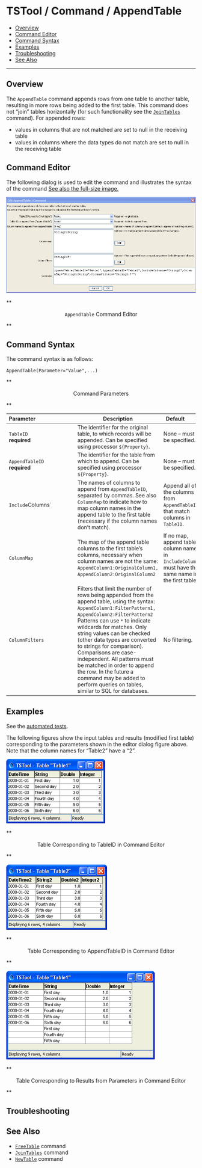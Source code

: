 # TSTool / Command / AppendTable #

* [Overview](#overview)
* [Command Editor](#command-editor)
* [Command Syntax](#command-syntax)
* [Examples](#examples)
* [Troubleshooting](#troubleshooting)
* [See Also](#see-also)

-------------------------

## Overview ##

The `AppendTable` command appends rows from one table to another table,
resulting in more rows being added to the first table.
This command does not “join” tables horizontally (for such functionality see the [`JoinTables`](../JoinTables/JoinTables) command).
For appended rows:
	
* values in columns that are not matched are set to null in the receiving table
* values in columns where the data types do not match are set to null in the receiving table

## Command Editor ##

The following dialog is used to edit the command and illustrates the syntax of the command
<a href="../AppendTable.png">See also the full-size image.</a>

![AppendTable](AppendTable.png)

**<p style="text-align: center;">
`AppendTable` Command Editor
</p>**

## Command Syntax ##

The command syntax is as follows:

```text
AppendTable(Parameter="Value",...)
```
**<p style="text-align: center;">
Command Parameters
</p>**

| **Parameter**&nbsp;&nbsp;&nbsp;&nbsp;&nbsp;&nbsp;&nbsp;&nbsp;&nbsp;&nbsp;&nbsp;&nbsp;&nbsp;&nbsp;&nbsp;&nbsp;&nbsp;&nbsp;&nbsp;&nbsp;&nbsp;&nbsp;&nbsp;&nbsp;&nbsp;&nbsp; | **Description** | **Default**&nbsp;&nbsp;&nbsp;&nbsp;&nbsp;&nbsp;&nbsp;&nbsp;&nbsp;&nbsp; |
| --------------|-----------------|----------------- |
|`TableID`<br>**required**|The identifier for the original table, to which records will be appended.  Can be specified using processor `${Property}`.|None – must be specified.|
|`AppendTableID`<br>**required**|The identifier for the table from which to append.  Can be specified using processor `${Property}`.|None – must be specified.|
|`Include`Columns`|The names of columns to append from `AppendTableID`, separated by commas.  See also` ColumnMap` to indicate how to map column names in the append table to the first table (necessary if the column names don’t match).|Append all of the columns from `AppendTableID` that match columns in `TableID`.|
|`ColumnMap`|The map of the append table columns to the first table’s columns, necessary when column names are not the same:<br>`AppendColumn1:OriginalColumn1, AppendColumn2:OriginalColumn2`|If no map, append table column names in `IncludeColumns` must have the same name in the first table.|
|`ColumnFilters`|Filters that limit the number of rows being appended from the append table, using the syntax:<br>`AppendColumn1:FilterPattern1, AppendColumn2:FilterPattern2`<br>Patterns can use `*` to indicate wildcards for matches.  Only string values can be checked (other data types are converted to strings for comparison).  Comparisons are case-independent.  All patterns must be matched in order to append the row.  In the future a command may be added to perform queries on tables, similar to SQL for databases.|No filtering.|

## Examples ##

See the [automated tests](https://github.com/OpenWaterFoundation/cdss-app-tstool-test/tree/master/test/regression/commands/general/AppendTable).

The following figures show the input tables and results (modified first table) corresponding to the parameters shown in the editor dialog figure above.
Note that the column names for “Table2” have a “2”.

![AppendTable1](AppendTable_Table1.png)

**<p style="text-align: center;">
Table Corresponding to TableID in Command Editor
</p>**
		 
![AppendTable2](AppendTable_Table2.png)

**<p style="text-align: center;">
Table Corresponding to AppendTableID in Command Editor
</p>**

![AppendTable results](AppendTable_Table1Appended.png)

**<p style="text-align: center;">
Table Corresponding to Results from Parameters in Command Editor
</p>**


## Troubleshooting ##

## See Also ##

* [`FreeTable`](../FreeTable/FreeTable) command
* [`JoinTables`](../JoinTables/JoinTables) command
* [`NewTable`](../NewTable/NewTable) command
